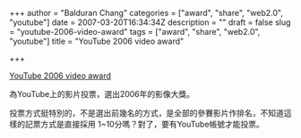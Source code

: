 +++
author = "Balduran Chang"
categories = ["award", "share", "web2.0", "youtube"]
date = 2007-03-20T16:34:34Z
description = ""
draft = false
slug = "youtube-2006-video-award"
tags = ["award", "share", "web2.0", "youtube"]
title = "YouTube 2006 video award"

+++


[YouTube 2006 video award](http://www.youtube.com/ytawards "YouTube2006 video award")

為YouTube上的影片投票，選出2006年的影像大獎。

投票方式挺特別的，不是選出前幾名的方式，是全部的參賽影片作排名，不知道這樣的記票方式是直接採用 1~10分嗎？對了，要有YouTube帳號才能投票。

